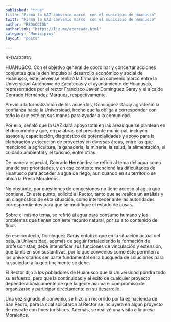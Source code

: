 ```yaml
---
published: "true"
title: "Firma la UAZ convenio marco  con el municipio de Huanusco"
twitt: "Firma la UAZ convenio marco  con el municipio de Huanusco"
author: "REDACCION"
authorlink: "https://ljz.mx/acercade.html"
category: "Municipios"
layout: "posts"

---
```



  REDACCION



  HUANUSCO. Con el objetivo general de coordinar y concertar acciones conjuntas que le den impulso al desarrollo económico y social de Huanusco, este jueves se realizó la firma de un convenio marco entre la Universidad Autónoma de Zacatecas y el ayuntamiento de Huanusco, representados por el rector Francisco Javier Domínguez Garay y el alcalde Conrado Hernández Márquez, respectivamente.



  Previo a la formalización de los acuerdos, Domínguez Garay agradeció la confianza hacia la Universidad, hecho que la obliga a corresponder con todo lo que esté en sus manos para ayudar a la comunidad.



  Por ello, señaló que la UAZ dará apoyo total en las áreas que se plantean en el documento y que, en palabras del presidente municipal, incluyen asesoría, capacitación, diagnóstico de potencialidades y apoyo para la elaboración y ejecución de proyectos en diversas áreas, entre las que mencionó la agricultura, la ganadería, la minería, la salud, la alimentación, el cuidado ambiental y el turismo, entre otras.



  De manera especial, Conrado Hernández se refirió al tema del agua como una de sus prioridades, y en ese contexto mencionó las dificultades de Huanusco para acceder a agua de riego, aun cuando en su territorio se ubica la Presa Moraleños.



  No obstante, por cuestiones de concesiones no tiene acceso al agua que contiene. En este punto, solicitó al Rector, tanto que se realice un análisis y un diagnóstico de esta situación, como interceder ante las autoridades correspondientes para que se modifique el estado de cosas.



  Sobre el mismo tema, se refirió al agua para consumo humano y los problemas que tienen con este recurso natural, por su alto contenido de flúor.



  En ese contexto, Domínguez Garay enfatizó que en la situación actual del país, la Universidad, además de seguir fortaleciendo la formación de profesionistas, debe intensificar sus funciones de vinculación y extensión, que también son sustantivas, por lo que convenios como éste permiten a los universitarios ser parte fundamental en la búsqueda de soluciones para la sociedad a la que finalmente se debe.



  El Rector dijo a los pobladores de Huanusco que la Universidad pondrá todo su esfuerzo, pero que la continuidad y el éxito de cualquier proyecto dependerá básicamente de que la gente asuma el compromiso de organizarse y participar directamente en su desarrollo.



  Una vez signado el convenio, se hizo un recorrido por la ex hacienda de San Pedro, para la cual solicitaron al Rector se incluyera en algún proyecto de rescate con fines turísticos. Además, se realizó una visita a la presa Moraleños.

